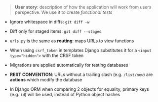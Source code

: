 > **User story**: description of how the application will work from users perspective. We use it to create *functional tests*
* Ignore whitespace in diffs: `git diff -w`
* Diff only for staged items: `git diff --staged`

* `urls.py` is the same as **routing**: maps URLs to view functions

* When using `csrf_token` in templates Django substitutes it for a `<input type="hidden">` with the CRSF token

* Migrations are applied automatically for testing databases

* **REST CONVENTION**: URLs without a trailing slash (e.g. `/list/new`) are **actions** which modify the database
* In Django ORM when comparing 2 objects for equality, primary keys (e.g. `id`) will be used, instead of Python object hashes